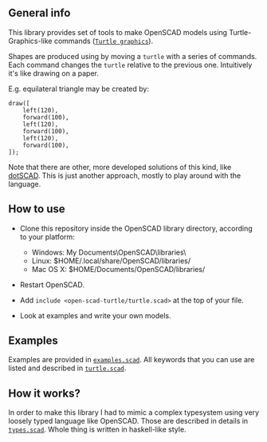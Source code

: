 ## General info
This library provides set of tools to make OpenSCAD models using Turtle-Graphics-like commands ([`Turtle graphics`](https://en.wikipedia.org/wiki/Turtle_graphics)).

Shapes are produced using by moving a `turtle` with a series of commands. Each command changes the `turtle` relative to the previous one. 
Intuitively it's like drawing on a paper.

E.g. equilateral triangle may be created by:
```
draw([
    left(120),
    forward(100),
    left(120),
    forward(100),
    left(120),
    forward(100),
]);
```

Note that there are other, more developed solutions of this kind, like [dotSCAD](https://github.com/JustinSDK/dotSCAD#turtle). This is just another approach, mostly to play around with the language.


## How to use
- Clone this repository inside the OpenSCAD library directory, according to your platform:
    - Windows: My Documents\OpenSCAD\libraries\
    - Linux: $HOME/.local/share/OpenSCAD/libraries/
    - Mac OS X: $HOME/Documents/OpenSCAD/libraries/

- Restart OpenSCAD.

- Add `include <open-scad-turtle/turtle.scad>` at the top of your file.
- Look at examples and write your own models.

## Examples
Examples are provided in [`examples.scad`](https://github.com/AdiNar/open-scad-turtle/blob/main/examples.scad). All keywords that you can use are listed and described in [`turtle.scad`](https://github.com/AdiNar/open-scad-turtle/blob/main/turtle.scad).

## How it works?
In order to make this library I had to mimic a complex typesystem using very loosely typed language like OpenSCAD.
Those are described in details in [`types.scad`](https://github.com/AdiNar/open-scad-turtle/blob/main/types.scad).
Whole thing is written in haskell-like style.

